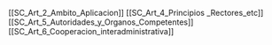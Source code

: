 [[SC_Art_2_Ambito_Aplicacion]]
[[SC_Art_4_Principios _Rectores_etc]]
[[SC_Art_5_Autoridades_y_Organos_Competentes]]
[[SC_Art_6_Cooperacion_interadministrativa]]